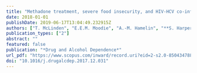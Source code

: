 ```yaml
---
title: "Methadone treatment, severe food insecurity, and HIV-HCV co-infection: A propensity score matching analysis"
date: 2018-01-01
publishDate: 2019-06-17T13:04:49.232915Z
authors: ["T. McLinden", "E.E.M. Moodie", "A.-M. Hamelin", "**S. Harper**", "C. Rossi", "S.L. Walmsley", "S.B. Rourke", "C. Cooper", "M.B. Klein", "J. Cox"]
publication_types: ["2"]
abstract: ""
featured: false
publication: "*Drug and Alcohol Dependence*"
url_pdf: "https://www.scopus.com/inward/record.uri?eid=2-s2.0-85043478861&doi=10.1016%2fj.drugalcdep.2017.12.031&partnerID=40&md5=dbb4255923e8b46ff875d94a012f0430"
doi: "10.1016/j.drugalcdep.2017.12.031"
---
```


